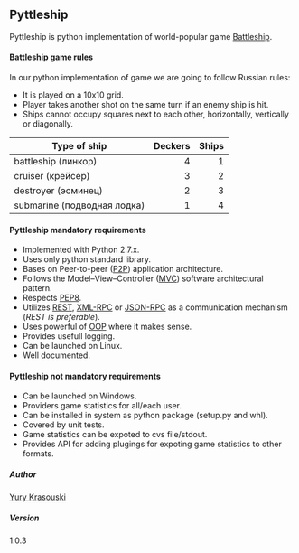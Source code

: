 ## Pyttleship
Pyttleship is python implementation of world-popular game [Battleship].
#### Battleship game rules
In our python implementation of game we are going to follow Russian rules:

 - It is played on a 10x10 grid.
 - Player takes another shot on the same turn if an enemy ship is hit.
 - Ships cannot occupy squares next to each other, horizontally, vertically or diagonally.

|Type of ship | Deckers | Ships |
|---|---:|---:|
|battleship (линкор) | 4 | 1 |
|cruiser (крейсер) | 3 | 2 |
|destroyer (эсминец) | 2 | 3 |
|submarine (подводная лодка) | 1 | 4 |

#### Pyttleship mandatory requirements
 - Implemented with Python 2.7.x.
 - Uses only python standard library.
 - Bases on Peer-to-peer ([P2P]) application architecture.
 - Follows the Model–View–Controller ([MVC]) software architectural pattern.
 - Respects [PEP8].
 - Utilizes [REST], [XML-RPC] or [JSON-RPC] as a communication mechanism (*REST is preferable*).
 - Uses powerful of [OOP] where it makes sense.
 - Provides usefull logging.
 - Can be launched on Linux.
 - Well documented.

#### Pyttleship not mandatory requirements 
 - Can be launched on Windows.
 - Providers game statistics for all/each user.
 - Can be installed in system as python package (setup.py and whl).
 - Covered by unit tests.
 - Game statistics can be expoted to cvs file/stdout.
 - Provides API for adding plugings for expoting game statistics to other formats.

##### Author
[Yury Krasouski]

##### Version
1.0.3

[battleship]:https://en.wikipedia.org/wiki/Battleship_(game)
[MVC]:https://en.wikipedia.org/wiki/Model%E2%80%93view%E2%80%93controller
[P2P]:https://en.wikipedia.org/wiki/Peer-to-peer
[REST]:https://en.wikipedia.org/wiki/Representational_state_transfer
[XML-RPC]:https://en.wikipedia.org/wiki/XML-RPC
[JSON-RPC]:https://en.wikipedia.org/wiki/JSON-RPC
[OOP]:https://en.wikipedia.org/wiki/Object-oriented_programming
[PEP8]:https://www.python.org/dev/peps/pep-0008/
[Yury Krasouski]:mailto:yury_krasouski@epam.com